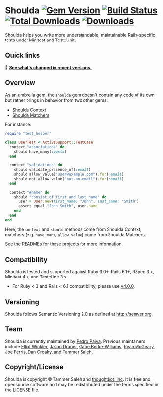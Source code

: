 # Shoulda [![Gem Version][version-badge]][rubygems] [![Build Status][github-actions-badge]][github-actions] [![Total Downloads][downloads-total]][rubygems] [![Downloads][downloads-badge]][rubygems]

[version-badge]: https://img.shields.io/gem/v/shoulda.svg
[rubygems]: https://rubygems.org/gems/shoulda
[github-actions-badge]: https://img.shields.io/github/actions/workflow/status/thoughtbot/shoulda/ci.yml?branch=main
[github-actions]: https://github.com/thoughtbot/shoulda/actions
[downloads-total]: https://img.shields.io/gem/dt/shoulda.svg
[downloads-badge]: https://img.shields.io/gem/dtv/shoulda.svg
[downloads-badge]: https://img.shields.io/gem/dtv/shoulda.svg

Shoulda helps you write more understandable, maintainable Rails-specific tests
under Minitest and Test::Unit.

## Quick links

📢 **[See what's changed in recent versions.][changelog]**

[changelog]: CHANGELOG.md

## Overview

As an umbrella gem, the `shoulda` gem doesn't contain any code of its own but
rather brings in behavior from two other gems:

* [Shoulda Context]
* [Shoulda Matchers]

[Shoulda Context]: https://github.com/thoughtbot/shoulda-context
[Shoulda Matchers]: https://github.com/thoughtbot/shoulda-matchers

For instance:

```ruby
require "test_helper"

class UserTest < ActiveSupport::TestCase
  context "associations" do
    should have_many(:posts)
  end

  context "validations" do
    should validate_presence_of(:email)
    should allow_value("user@example.com").for(:email)
    should_not allow_value("not-an-email").for(:email)
  end

  context "#name" do
    should "consist of first and last name" do
      user = User.new(first_name: "John", last_name: "Smith")
      assert_equal "John Smith", user.name
    end
  end
end
```

Here, the `context` and `should` methods come from Shoulda Context; matchers
(e.g. `have_many`, `allow_value`) come from Shoulda Matchers.

See the READMEs for these projects for more information.

## Compatibility

Shoulda is tested and supported against Ruby 3.0+, Rails 6.1+, RSpec 3.x,
Minitest 4.x, and Test::Unit 3.x.

- For Ruby < 3 and Rails < 6.1 compatibility, please use [v4.0.0][v4.0.0].

[v4.0.0]: https://github.com/thoughtbot/shoulda-matchers/tree/v4.0.0

## Versioning

Shoulda follows Semantic Versioning 2.0 as defined at <http://semver.org>.

## Team

Shoulda is currently maintained by [Pedro Paiva][VSPPedro]. Previous maintainers
include [Elliot Winkler][mcmire], [Jason Draper][drapergeek], [Gabe
Berke-Williams][gabebw], [Ryan McGeary][rmm5t], [Joe Ferris][jferris], [Dan
Croaky][croaky], and [Tammer Saleh][tammersaleh].

[VSPPedro]: https://github.com/VSPPedro
[mcmire]: https://github.com/mcmire
[drapergeek]: https://github.com/drapergeek
[gabebw]: https://github.com/gabebw
[rmm5t]: https://github.com/rmm5t
[jferris]: https://github.com/jferris
[croaky]: https://github.com/croaky
[tammersaleh]: https://github.com/tammersaleh

## Copyright/License

Shoulda is copyright © Tammer Saleh and [thoughtbot,
inc][thoughtbot-website]. It is free and opensource software and may be
redistributed under the terms specified in the [LICENSE](LICENSE) file.

[thoughtbot-website]: https://thoughtbot.com

<!-- START /templates/footer.md -->
<!-- END /templates/footer.md -->
